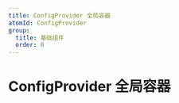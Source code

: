 ```yaml
---
title: ConfigProvider 全局容器
atomId: ConfigProvider
group:
  title: 基础组件
  order: 0
---
```


# ConfigProvider 全局容器

